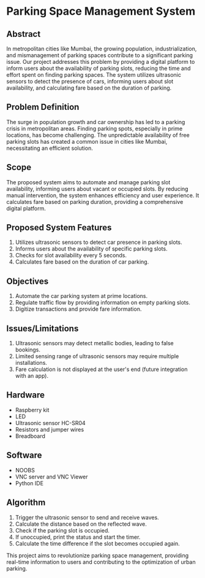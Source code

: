 # Parking Space Management System

## Abstract
In metropolitan cities like Mumbai, the growing population, industrialization, and mismanagement of parking spaces contribute to a significant parking issue. Our project addresses this problem by providing a digital platform to inform users about the availability of parking slots, reducing the time and effort spent on finding parking spaces. The system utilizes ultrasonic sensors to detect the presence of cars, informing users about slot availability, and calculating fare based on the duration of parking.

## Problem Definition
The surge in population growth and car ownership has led to a parking crisis in metropolitan areas. Finding parking spots, especially in prime locations, has become challenging. The unpredictable availability of free parking slots has created a common issue in cities like Mumbai, necessitating an efficient solution.

## Scope
The proposed system aims to automate and manage parking slot availability, informing users about vacant or occupied slots. By reducing manual intervention, the system enhances efficiency and user experience. It calculates fare based on parking duration, providing a comprehensive digital platform.

## Proposed System Features
1. Utilizes ultrasonic sensors to detect car presence in parking slots.
2. Informs users about the availability of specific parking slots.
3. Checks for slot availability every 5 seconds.
4. Calculates fare based on the duration of car parking.

## Objectives
1. Automate the car parking system at prime locations.
2. Regulate traffic flow by providing information on empty parking slots.
3. Digitize transactions and provide fare information.

## Issues/Limitations
1. Ultrasonic sensors may detect metallic bodies, leading to false bookings.
2. Limited sensing range of ultrasonic sensors may require multiple installations.
3. Fare calculation is not displayed at the user's end (future integration with an app).

## Hardware
- Raspberry kit
- LED
- Ultrasonic sensor HC-SR04
- Resistors and jumper wires
- Breadboard

## Software
- NOOBS
- VNC server and VNC Viewer
- Python IDE

## Algorithm
1. Trigger the ultrasonic sensor to send and receive waves.
2. Calculate the distance based on the reflected wave.
3. Check if the parking slot is occupied.
4. If unoccupied, print the status and start the timer.
5. Calculate the time difference if the slot becomes occupied again.

This project aims to revolutionize parking space management, providing real-time information to users and contributing to the optimization of urban parking.
